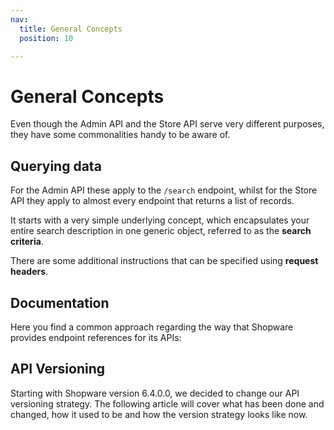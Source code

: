 ```yaml
---
nav:
  title: General Concepts
  position: 10

---
```


# General Concepts

Even though the Admin API and the Store API serve very different purposes, they have some commonalities handy to be aware of.

## Querying data

For the Admin API these apply to the `/search` endpoint, whilst for the Store API they apply to almost every endpoint that returns a list of records.

It starts with a very simple underlying concept, which encapsulates your entire search description in one generic object, referred to as the **search criteria**.

<PageRef page="search-criteria" />

There are some additional instructions that can be specified using **request headers**.

<PageRef page="request-headers" />

## Documentation

Here you find a common approach regarding the way that Shopware provides endpoint references for its APIs:

<PageRef page="generated-reference" />

## API Versioning

Starting with Shopware version 6.4.0.0, we decided to change our API versioning strategy. The following article will cover what has been done and changed, how it used to be and how the version strategy looks like now.

<PageRef page="api-versioning" />
